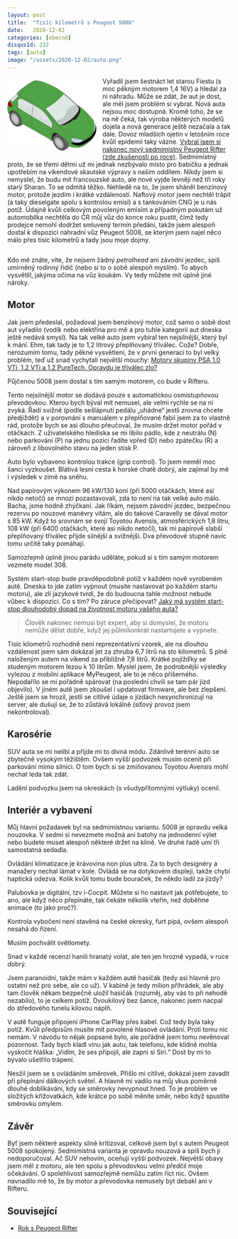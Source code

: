 ```yaml
---
layout: post
title:  "Tisíc kilometrů s Peugeot 5008"
date:   2020-12-02
categories: [obecné]
disqusId: 232
tags: [auto]
image: "/assets/2020-12-02/auto.png"
---
```

<div style="float: left; margin: 0.5em 1em 0.5em 0em; text-align: center;"><img src="/assets/2020-12-02/auto.png" /></div>

Vyřadil jsem šestnáct let starou Fiestu (s moc pěkným motorem 1,4 16V) a hledal za ni náhradu. Může se zdát, že aut je dost, ale měl jsem problém si vybrat. Nová auta nejsou moc dostupná. Kromě toho, že se na ně čeká, tak výroba některých modelů dojela a nová generace ještě nezačala a tak dále. Dovoz mladších ojetin v letošním roce kvůli epidemii taky vázne. [Vybral jsem si nakonec nový sedmimístný Peugeot Rifter (zde zkušenosti po roce)](https://blog.zvestov.cz/obecn%C3%A9/2022/01/29/rok-s-peugeot-rifter.html). Sedmimístný proto, že se třemi dětmi už mi jednak nezbývalo místo pro babičku a jednak upotřebím na víkendové skautské výpravy s naším oddílem. Nikdy jsem si nemyslel, že budu mít francouzské auto, ale nové vyjde levněji než tři roky starý Sharan. To se odmítá těžko. Nehledě na to, že jsem sháněl benzínový motor, protože jezdím i krátké vzdálenosti. Naftový motor jsem nechtěl trápit (a taky dieselgate spolu s kontrolou emisí) a s tankováním CNG je u nás potíž. Údajně kvůli celkovým povoleným emisím a případným pokutám už automobilka nechtěla do ČR můj vůz do konce roku pustit, čímž tedy prodejce nemohl dodržet smluvený termín předání, takže jsem alespoň dostal k dispozici náhradní vůz Peugeot 5008, se kterým jsem najel něco málo přes tisíc kilometrů a tady jsou moje dojmy.

<div style="clear:both"></div>
<!--more-->

Kdo mě znáte, víte, že nejsem žádný _petrolhead_ ani závodní jezdec, spíš umírněný rodinný řidič (nebo si to o sobě alespoň myslím). To abych vysvětlil, jakýma očima na vůz koukám. Vy tedy můžete mít úplně jiné nároky.

## Motor

Jak jsem předeslal, požadoval jsem benzínový motor, což samo o sobě dost aut vyřadilo (vodík nebo elektřina pro mě a pro tuhle kategorii aut dneska ještě nedává smysl). Na tak velké auto jsem vybíral ten nejsilnější, který byl k mání. Ehm, tak tady je to 1,2 litrový přeplňovaný tříválec. Cože? Dobře, nerozumím tomu, tady pěkné vysvětlení, že v první generaci to byl velký problém, teď už snad vychytali největší mouchy: [Motory skupiny PSA 1.0 VTi, 1.2 VTi a 1.2 PureTech. Opravdu je tříválec zlo?](https://www.auto.cz/motory-skupiny-psa-1-0-vti-1-2-vti-a-1-2-puretech-opravdu-je-trivalec-zlo-123376)

Půjčenou 5008 jsem dostal s tím samým motorem, co bude v Rifteru.

Tento nejsilnější motor se dodává pouze s automatickou osmistupňovou převodovkou. Kterou bych býval mít nemusel, ale velmi rychle se na ni zvyká. Řadí svižně (podle sešlápnutí pedálu „uhádne“ jestli zrovna chcete předjíždět) a v porovnání s manuálem v přeplňované fabii jsem za to vlastně rád, protože bych se asi dlouho přeučoval, že musím držet motor pořád v otáčkách. Z uživatelského hlediska se mi líbilo pádlo, kde z neutrálu (N) nebo parkování (P) na jednu pozici řadíte vpřed 
(D) nebo zpátečku (R) a zároveň z libovolného stavu na jeden stisk P.

Auto bylo vybaveno kontrolou trakce (grip control). To jsem neměl moc šanci vyzkoušet. Blátivá lesní cesta k horské chatě dobrý, ale zajímal by mě i výsledek v zimě na sněhu.

Nad papírovým výkonem 96&nbsp;kW/130 koní (při 5000 otáčkách, které asi nikdo netočí) se mnozí pozastavovali, zda to není na tak velké auto málo. Bacha, jsme hodně zhýčkaní. Jak říkám, nejsem závodní jezdec, bezpečnou rezervu po nouzové manévry vítám, ale do takové Caravelly se dával motor s 85&nbsp;kW. Když to srovnám se svojí Toyotou Avensis, atmosférických 1,8 litru, 108 kW (při 6400 otáčkách, které asi nikdo netočí), tak mi papírově slabší přeplňovaný tříválec přijde silnější a svižnější. Dva převodové stupně navíc tomu určitě taky pomáhají.

Samozřejmě úplně jinou parádu uděláte, pokud si s tím samým motorem vezmete model 308.

Systém start-stop bude pravděpodobně potíž v každém nově vyrobeném autě. Dneska to jde zatím vypnout (musíte nastavovat po každém startu motoru), ale zlí jazykové tvrdí, že do budoucna tahle možnost nebude vůbec k dispozici. Co s tím? Po záruce přečipovat? [Jaký má systém start-stop dlouhodobý dopad na životnost motoru vašeho auta?](https://www.autoforum.cz/zivot-ridice/jaky-ma-system-start-stop-dlouhodoby-dopad-na-zivotnost-motoru-vaseho-auta/)

> Člověk nakonec nemusí být expert, aby si domyslel, že motoru nemůže dělat dobře, když jej půlmilionkrát nastartujete a vypnete.

Tisíc kilometrů rozhodně není reprezentativní vzorek, ale na dlouhou vzdálenost jsem sám dokázal jet za zhruba 6,7 litrů na sto kilometrů. S plně naloženým autem na víkend za přibližně 7,8 litrů. Krátké pojížďky se studeným motorem lezou k 10 litrům. Myslel jsem, že podrobnější výsledky vylezou z mobilní aplikace MyPeugeot, ale to je něco příšerného. Nepodařilo se mi pořádně spárovat (na poslední chvíli se tam pár jízd objevilo). V jiném autě jsem zkoušel i updatovat firmware, ale bez zlepšení. Ještě jsem se hrozil, jestli se citlivé údaje o jízdách nesynchronizují na server, ale dušují se, že to zůstává lokálně (síťový provoz jsem nekontroloval).

## Karosérie

SUV auta se mi nelíbí a přijde mi to divná módu. Zdánlivě terénní auto se zbytečně vysokým těžištěm. Ovšem vyšší podvozek musím ocenit při parkování mimo silnici. O tom bych si se zmiňovanou Toyotou Avensis mohl nechat leda tak zdát.

Ladění podvozku jsem na okreskách (s všudypřítomnými výtluky) ocenil.

## Interiér a vybavení

Můj hlavní požadavek byl na sedmimístnou variantu. 5008 je opravdu velká nouzovka. V sedmi si nevezmete možná ani batohy na jednodenní výlet nebo budete muset alespoň některé držet na klíně. Ve druhé řadě umí tři samostatná sedadla.

Ovládání klimatizace je krávovina non plus ultra. Za to bych designéry a manažery nechal lámat v kole. Ovládá se na dotykovém displeji, takže chybí haptická odezva. Kolik kvůli tomu bude bouraček, že někdo ladil za jízdy?

Palubovka je digitální, tzv i-Cocpit. Můžete si ho nastavit jak potřebujete, to ano, ale když něco přepínáte, tak čekáte několik vteřin, než doběhne animace (to jako proč?).

Kontrola vybočení není stavěná na české okresky, furt pípá, ovšem alespoň nesahá do řízení.

Musím pochválit světlomety.

Snad v každé recenzi hanili hranatý volat, ale ten jen hrozně vypadá, v ruce dobrý.

Jsem paranoidní, takže mám v každém autě hasičák (tedy asi hlavně pro ostatní než pro sebe, ale co už). V kabině je tedy milion přihrádek, ale aby tam člověk někam bezpečně uložil hasičák (rozuměj, aby vás to při nehodě nezabilo), to je celkem potíž. Dvoukilový bez šance, nakonec jsem nacpal do středového tunelu kilovou náplň.

V autě funguje připojení iPhone CarPlay přes kabel. Což tedy byla taky potíž. Kvůli předpisům musíte mít povolené hlasové ovládání. Proti tomu nic nemám. V návodu to nějak popsané bylo, ale pořádně jsem tomu nevěnoval pozornost. Tady bych kladl vinu jak autu, tak telefonu, kde klidně mohla vyskočit hláška: „Vidím, že ses připojil, ale zapni si Siri.“ Dost by mi to bývalo ušetřilo trápení.

Nesžil jsem se s ovládáním směrovek. Přišlo mi citlivé, dokázal jsem zavadit při přepínání dálkových světel. A hlavně mi vadilo na můj vkus poměrně dlouhé doblikávání, kdy se směrovky nevypnout hned. To je problém ve složitých křižovatkách, kde krátce po sobě měníte směr, nebo když spustíte směrovku omylem. 

## Závěr

Byť jsem některé aspekty silně kritizoval, celkově jsem byl s autem Peugeot 5008 spokojený. Sedmimístná varianta je opravdu nouzová a spíš bych ji nedoporučoval. Ač SUV nehovím, oceňuji vyšší podvozek. Největší obavy jsem měl z motoru, ale ten spolu s převodovkou velmi předčil moje očekávání. O spolehlivost samozřejmě nemůžu zatím říct nic. Ovšem navnadilo mě to, že by motor a převodovka nemusely být debakl ani v Rifteru.


## Související

- [Rok s Peugeot Rifter](https://blog.zvestov.cz/obecn%C3%A9/2022/01/29/rok-s-peugeot-rifter.html)
